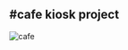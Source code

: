 #cafe kiosk project
---
![cafe](https://github.com/kirby810/kiosk/assets/130022109/a59f5ce9-8ec8-49b0-998e-645f7dc025ce)
